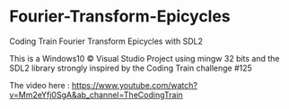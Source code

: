 # Fourier-Transform-Epicycles
 Coding Train Fourier Transform Epicycles with SDL2

This is a Windows10 © Visual Studio Project using mingw 32 bits and the SDL2 library strongly inspired by the Coding Train challenge #125

The video here : https://www.youtube.com/watch?v=Mm2eYfj0SgA&ab_channel=TheCodingTrain

